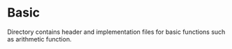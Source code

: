 # Basic

Directory contains header and implementation files for basic functions such as arithmetic function.
